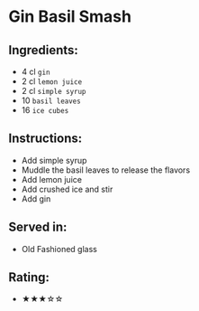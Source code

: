 # Gin Basil Smash

## Ingredients:
- 4 cl `gin` <!-- - 5 cl `gin` -->
- 2 cl `lemon juice` <!-- - 3 cl `lemon juice` -->
- 2 cl `simple syrup` <!-- - 2 cl `simple syrup` --> <!-- - 1 cl `simple syrup` -->
- 10 `basil leaves`
- 16 `ice cubes` <!-- - 8 `ice cubes` -->

## Instructions:
- Add simple syrup
- Muddle the basil leaves to release the flavors
- Add lemon juice
- Add crushed ice and stir <!-- - Add ice cubes and stir -->
- Add gin

## Served in:
- Old Fashioned glass

## Rating:
- ★★★☆☆